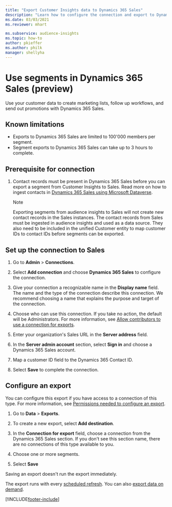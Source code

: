 ```yaml
---
title: "Export Customer Insights data to Dynamics 365 Sales"
description: "Learn how to configure the connection and export to Dynamics 365 Sales."
ms.date: 03/03/2021
ms.reviewer: mhart

ms.subservice: audience-insights
ms.topic: how-to
author: pkieffer
ms.author: philk
manager: shellyha
---
```


# Use segments in Dynamics 365 Sales (preview)



Use your customer data to create marketing lists, follow up workflows, and send out promotions with Dynamics 365 Sales.

## Known limitations

- Exports to Dynamics 365 Sales are limited to 100'000 members per segment.
- Segment exports to Dynamics 365 Sales can take up to 3 hours to complete. 

## Prerequisite for connection

1. Contact records must be present in Dynamics 365 Sales before you can export a segment from Customer Insights to Sales. Read more on how to ingest contacts in [Dynamics 365 Sales using Microsoft Dataverse](connect-power-query.md).

   > [!NOTE]
   > Exporting segments from audience insights to Sales will not create new contact records in the Sales instances. The contact records from Sales must be ingested in audience insights and used as a data source. They also need to be included in the unified Customer entity to map customer IDs to contact IDs before segments can be exported.

## Set up the connection to Sales

1. Go to **Admin** > **Connections**.

1. Select **Add connection** and choose **Dynamics 365 Sales** to configure the connection.

1. Give your connection a recognizable name in the **Display name** field. The name and the type of the connection describe this connection. We recommend choosing a name that explains the purpose and target of the connection.

1. Choose who can use this connection. If you take no action, the default will be Administrators. For more information, see [Allow contributors to use a connection for exports](connections.md#allow-contributors-to-use-a-connection-for-exports).

1. Enter your organization's Sales URL in the **Server address** field.

1. In the **Server admin account** section, select **Sign in** and choose a Dynamics 365 Sales account.

1. Map a customer ID field to the Dynamics 365 Contact ID.

1. Select **Save** to complete the connection. 

## Configure an export

You can configure this export if you have access to a connection of this type. For more information, see [Permissions needed to configure an export](export-destinations.md#set-up-a-new-export).

1. Go to **Data** > **Exports**.

1. To create a new export, select **Add destination**.

1. In the **Connection for export** field, choose a connection from the Dynamics 365 Sales section. If you don't see this section name, there are no connections of this type available to you.

1. Choose one or more segments.

1. Select **Save**

Saving an export doesn't run the export immediately.

The export runs with every [scheduled refresh](system.md#schedule-tab). 
You can also [export data on demand](export-destinations.md#run-exports-on-demand). 

[!INCLUDE[footer-include](../includes/footer-banner.md)]

